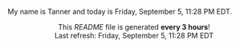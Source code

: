 My name is Tanner and today is Friday, September 5, 11:28 PM EDT.

<p align="center">This <i>README</i> file is generated <b>every 3 hours</b>!</br>Last refresh: Friday, September 5, 11:28 PM EDT<br /></p>
